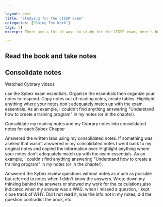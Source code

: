 ```yaml
---

layout: post
title: "Studying for the CISSP Exam"
categories: ["Doing The Work"]
tags: []
excerpt: There are a lot of ways to study for the CISSP exam, here's how I did it

---
```


## Read the book and take notes
## Consolidate notes

Watched Cybrary videos

use the Sybex exam essentials.  Organize the essentials then organize your notes to respond.  Copy notes out of reading notes, create tables.  Highlight anything where your notes don't adequately match up with the exam essentials.
As an example, I couldn't find anything answering "Understand how to create a training program" in my notes (or in the chapter).

Consolidate my reading notes and my Cybrary notes into consolidated notes for each Sybex Chapter

Answered the written labs using my consolidated notes.  If something was aseked that wasn't answered in my consolidated notes I went back to my original notes and copied the information over.  Highlight anything where your notes don't adequately match up with the exam essentials.  As an example, I couldn't find anything answering "Understand how to create a training program" in my notes (or in the chapter).

Answered the Sybex review questions without notes as much as possible but referred to notes when I didn't know the answers.  Wrote down my thinking behind the answers or showed my work for the calculations,also indicated when my answer was a WAG.  when I missed a question, I kept close track of WHY.  Did I not read it, was the info not in my notes, did the question contradict the book, etc.